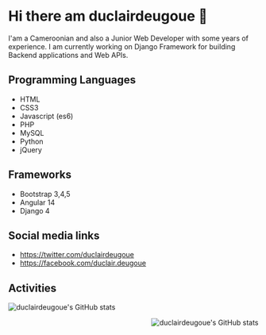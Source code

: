 # Hi there am duclairdeugoue 👋

I'am a Cameroonian and also a Junior Web Developer with some years of experience. I am currently working on Django Framework for building Backend applications and Web APIs. 

## Programming Languages

- HTML
- CSS3
- Javascript (es6)
- PHP
- MySQL
- Python
- jQuery

## Frameworks

- Bootstrap 3,4,5
- Angular 14
- Django 4

## Social media links

- https://twitter.com/duclairdeugoue
- https://facebook.com/duclair.deugoue

## Activities
<span align=left>
  
![duclairdeugoue's GitHub stats](https://github-readme-stats.vercel.app/api?username=duclairdeugoue&show_icons=true&theme=radical)
</span>

<span align=right>
  
![duclairdeugoue's GitHub stats](https://github-readme-stats.vercel.app/api?username=duclairdeugoue&show_icons=true&theme=radical)
</span>




